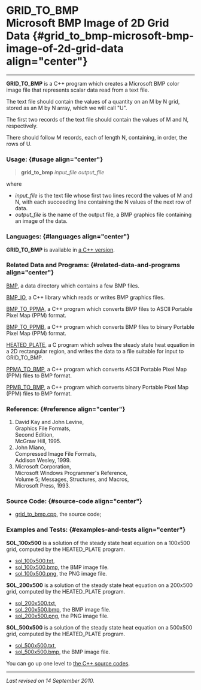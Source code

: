 GRID\_TO\_BMP\
Microsoft BMP Image of 2D Grid Data {#grid_to_bmp-microsoft-bmp-image-of-2d-grid-data align="center"}
===================================

------------------------------------------------------------------------

**GRID\_TO\_BMP** is a C++ program which creates a Microsoft BMP color
image file that represents scalar data read from a text file.

The text file should contain the values of a quantity on an M by N grid,
stored as an M by N array, which we will call "U".

The first two records of the text file should contain the values of M
and N, respectively.

There should follow M records, each of length N, containing, in order,
the rows of U.

### Usage: {#usage align="center"}

> **grid\_to\_bmp** *input\_file* *output\_file*

where

-   *input\_file* is the text file whose first two lines record the
    values of M and N, with each succeeding line containing the N values
    of the next row of data.
-   *output\_file* is the name of the output file, a BMP graphics file
    containing an image of the data.

### Languages: {#languages align="center"}

**GRID\_TO\_BMP** is available in [a C++
version](../../master/grid_to_bmp/grid_to_bmp.md).

### Related Data and Programs: {#related-data-and-programs align="center"}

[BMP](../../data/bmp/bmp.md), a data directory which contains a few
BMP files.

[BMP\_IO](../../master/bmp_io/bmp_io.md), a C++ library which reads
or writes BMP graphics files.

[BMP\_TO\_PPMA](../../master/bmp_to_ppma/bmp_to_ppma.md), a C++
program which converts BMP files to ASCII Portable Pixel Map (PPM)
format.

[BMP\_TO\_PPMB](../../master/bmp_to_ppmb/bmp_to_ppmb.md), a C++
program which converts BMP files to binary Portable Pixel Map (PPM)
format.

[HEATED\_PLATE](../../c_src/heated_plate/heated_plate.md), a C program
which solves the steady state heat equation in a 2D rectangular region,
and writes the data to a file suitable for input to GRID\_TO\_BMP.

[PPMA\_TO\_BMP](../../master/ppma_to_bmp/ppma_to_bmp.md), a C++
program which converts ASCII Portable Pixel Map (PPM) files to BMP
format.

[PPMB\_TO\_BMP](../../master/ppmb_to_bmp/ppmb_to_bmp.md), a C++
program which converts binary Portable Pixel Map (PPM) files to BMP
format.

### Reference: {#reference align="center"}

1.  David Kay and John Levine,\
    Graphics File Formats,\
    Second Edition,\
    McGraw Hill, 1995.
2.  John Miano,\
    Compressed Image File Formats,\
    Addison Wesley, 1999.
3.  Microsoft Corporation,\
    Microsoft Windows Programmer's Reference,\
    Volume 5; Messages, Structures, and Macros,\
    Microsoft Press, 1993.

### Source Code: {#source-code align="center"}

-   [grid\_to\_bmp.cpp](grid_to_bmp.cpp), the source code;

### Examples and Tests: {#examples-and-tests align="center"}

**SOL\_100x500** is a solution of the steady state heat equation on a
100x500 grid, computed by the HEATED\_PLATE program.

-   [sol\_100x500.txt](sol_100x500.txt),
-   [sol\_100x500.bmp](sol_100x500.bmp), the BMP image file.
-   [sol\_100x500.png](sol_100x500.png), the PNG image file.

**SOL\_200x500** is a solution of the steady state heat equation on a
200x500 grid, computed by the HEATED\_PLATE program.

-   [sol\_200x500.txt](sol_200x500.txt),
-   [sol\_200x500.bmp](sol_200x500.bmp), the BMP image file.
-   [sol\_200x500.png](sol_200x500.png), the PNG image file.

**SOL\_500x500** is a solution of the steady state heat equation on a
500x500 grid, computed by the HEATED\_PLATE program.

-   [sol\_500x500.txt](sol_500x500.txt),
-   [sol\_500x500.bmp](sol_500x500.bmp), the BMP image file.

You can go up one level to [the C++ source codes](../cpp_src.md).

------------------------------------------------------------------------

*Last revised on 14 September 2010.*
